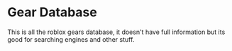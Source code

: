 # Gear Database
This is all the roblox gears database, it doesn't have full information but its good for searching engines and other stuff.

